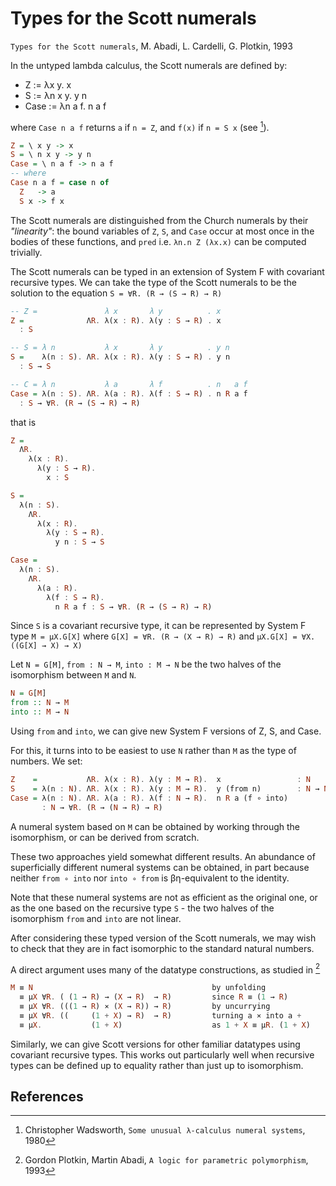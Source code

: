 # Types for the Scott numerals

`Types for the Scott numerals`, M. Abadi, L. Cardelli, G. Plotkin, 1993


In the untyped lambda calculus, the Scott numerals are defined by:

- Z := λx y. x
- S := λn x y. y n
- Case := λn a f. n a f

where `Case n a f` returns `a` if `n = Z`, and `f(x)` if `n = S x` (see [^2]).

```hs
Z = \ x y -> x
S = \ n x y -> y n
Case = \ n a f -> n a f
-- where
Case n a f = case n of
  Z   -> a
  S x -> f x
```

The Scott numerals are distinguished from the Church numerals by their *"linearity"*: the bound variables of `Z`, `S`, and `Case` occur at most once in the bodies of these functions, and `pred` i.e. `λn.n Z (λx.x)` can be computed trivially.

The Scott numerals can be typed in an extension of System F with covariant recursive types. We can take the type of the Scott numerals to be the solution to the equation `S = ∀R. (R → (S → R) → R)`

```hs
-- Z =               λ x       λ y          . x
Z =              ΛR. λ(x : R). λ(y : S → R) . x
  : S

-- S = λ n           λ x       λ y          . y n
S =    λ(n : S). ΛR. λ(x : R). λ(y : S → R) . y n
  : S → S

-- C = λ n           λ a       λ f          . n   a f
Case = λ(n : S). ΛR. λ(a : R). λ(f : S → R) . n R a f
  : S → ∀R. (R → (S → R) → R)
```

that is

```hs
Z =
  ΛR.
    λ(x : R).
      λ(y : S → R).
        x : S

S =
  λ(n : S).
    ΛR.
      λ(x : R).
        λ(y : S → R).
          y n : S → S

Case =
  λ(n : S).
    ΛR.
      λ(a : R).
        λ(f : S → R).
          n R a f : S → ∀R. (R → (S → R) → R)
```

Since `S` is a covariant recursive type, it can be represented by System F type 
`M = μX.G[X]`
where
`G[X] = ∀R. (R → (X → R) → R)`
and
`μX.G[X] = ∀X. ((G[X] → X) → X)`


Let `N = G[M]`, 
    `from : N → M`, 
    `into : M → N` 
be the two halves of the isomorphism between `M` and `N`.

```hs
N = G[M]
from :: N → M
into :: M → N
```

Using `from` and `into`, we can give new System F versions of Z, S, and Case.

For this, it turns into to be easiest to use `N` rather than `M` as the type of numbers. We set:

```hs
Z    =           ΛR. λ(x : R). λ(y : M → R).  x                 : N
S    = λ(n : N). ΛR. λ(x : R). λ(y : M → R).  y (from n)        : N → N
Case = λ(n : N). ΛR. λ(a : R). λ(f : N → R).  n R a (f ∘ into)
       : N → ∀R. (R → (N → R) → R)
```

A numeral system based on `M` can be obtained by working through the isomorphism, or can be derived from scratch.

These two approaches yield somewhat different results. An abundance of superficially different numeral systems can be obtained, in part because neither `from ∘ into` nor `into ∘ from` is βη-equivalent to the identity.

Note that these numeral systems are not as efficient as the original one, or as the one based on the recursive type `S` - the two halves of the isomorphism `from` and `into` are not linear.


After considering these typed version of the Scott numerals, we may wish to check that they are in fact isomorphic to the standard natural numbers.

A direct argument uses many of the datatype constructions, as studied in [^1]

```hs
M ≡ N                                        by unfolding
  ≡ μX ∀R. ( (1 → R) → (X → R)  → R)         since R ≡ (1 → R)
  ≡ μX ∀R. (((1 → R) ⨯ (X → R)) → R)         by uncurrying
  ≡ μX ∀R. ((     (1 + X) → R)  → R)         turning a ⨯ into a +
  ≡ μX.           (1 + X)                    as 1 + X ≡ μR. (1 + X)
```


Similarly, we can give Scott versions for other familiar datatypes using covariant recursive types. This works out particularly well when recursive types can be defined up to equality rather than just up to isomorphism.




## References

[^1]: Gordon Plotkin, Martin Abadi, `A logic for parametric polymorphism`, 1993
[^2]: Christopher Wadsworth, `Some unusual λ-calculus numeral systems`, 1980
